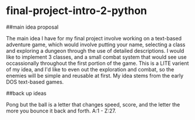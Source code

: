 # final-project-intro-2-python

##main idea proposal

The main idea I have for my final project involve working on a text-based adventure game, which would involve putting your name, selecting a class and exploring a dungeon through the use of detailed descriptions. I would like to implement 3 classes, and a small combat system that would see use occassionally throughout the first portion of the game. This is a LITE varient of my idea, and I'd like to even out the exploration and combat, so the enemies will be simple and reusable at first. My idea stems from the early DOS text-based games.

##back up ideas

Pong but the ball is a letter that changes speed, score, and the letter the more you bounce it back and forth. A:1 - Z:27.
